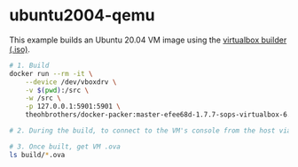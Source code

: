 # ubuntu2004-qemu

This example builds an Ubuntu 20.04 VM image using the [virtualbox builder (.iso)](https://developer.hashicorp.com/packer/plugins/builders/virtualbox/iso).

```sh
# 1. Build
docker run --rm -it \
    --device /dev/vboxdrv \
    -v $(pwd):/src \
    -w /src \
    -p 127.0.0.1:5901:5901 \
    theohbrothers/docker-packer:master-efee68d-1.7.7-sops-virtualbox-6.1.44-ubuntu-20.04 packer build template.json

# 2. During the build, to connect to the VM's console from the host via RDP at rdp://127.0.0.1:5901

# 3. Once built, get VM .ova
ls build/*.ova
```
